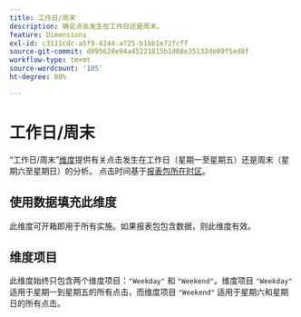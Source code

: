 ```yaml
---
title: 工作日/周末
description: 确定点击发生在工作日还是周末。
feature: Dimensions
exl-id: c3111cdc-a5f9-4244-a725-b1bb1e72fcff
source-git-commit: d095628e94a45221815b1d08e35132de09f5ed8f
workflow-type: tm+mt
source-wordcount: '105'
ht-degree: 80%

---
```


# 工作日/周末

“工作日/周末”[维度](overview.md)提供有关点击发生在工作日（星期一至星期五）还是周末（星期六至星期日）的分析。 点击时间基于[报表包所在时区](/help/admin/admin/c-manage-report-suites/c-edit-report-suites/general/general-acct-settings-admin.md)。

## 使用数据填充此维度

此维度可开箱即用于所有实施。如果报表包包含数据，则此维度有效。

## 维度项目

此维度始终只包含两个维度项目：`"Weekday"` 和 `"Weekend"`。维度项目 `"Weekday"` 适用于星期一到星期五的所有点击，而维度项目 `"Weekend"` 适用于星期六和星期日的所有点击。
